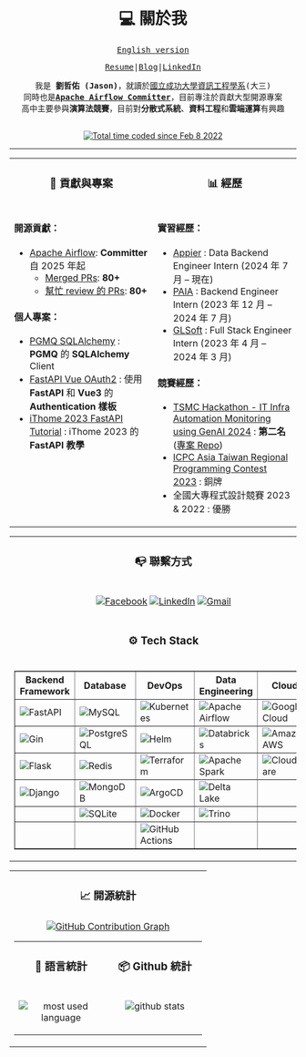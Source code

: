 <h1 align="center">💻 關於我</h1>

<div align="center">
<samp>

<a href="https://github.com/jason810496/jason810496/">English version</a>

<a href="https://github.com/jason810496/Resume/blob/main/LIU_ZHE_YOU.pdf" target="_blank">Resume</a>|<a href="https://jason810496.github.io/blog/">Blog</a>|<a href="https://linkedin.com/in/zhe-you-liu/">LinkedIn</a>

</samp>
<samp>
我是<strong> 劉哲佑 (Jason)</strong>，就讀於<a href="https://www.csie.ncku.edu.tw/en/">國立成功大學資訊工程學系</a>(大三) <br>
同時也是<strong><a href="https://airflow.apache.org/community/#committers">Apache Airflow Committer</a></strong>，目前專注於貢獻大型開源專案<br>
高中主要參與<strong>演算法競賽</strong>，目前對<strong>分散式系統</strong>、<strong>資料工程</strong>和<strong>雲端運算</strong>有興趣
<br><br>
</samp>

<a href="https://wakatime.com/@5c4d6a5b-0b6e-45b9-b81f-78e13584375d"><img src="https://wakatime.com/badge/user/5c4d6a5b-0b6e-45b9-b81f-78e13584375d.svg" alt="Total time coded since Feb 8 2022" /></a>

</div>

<hr>


<div align="center">
<table width="100%">
<tr>
<td valign="top" width="50%">

<h3 align="center" margin="0">📂 貢獻與專案</h3>

</td>
<td valign="top" width="50%">

<h3 align="center" margin="0">📊 經歷</h3>

</td>
</tr>
<tr>
<td valign="top" width="50%">

#### 開源貢獻：

- [Apache Airflow](https://github.com/apache/airflow): **Committer** 自 2025 年起  
    - [Merged PRs](https://github.com/apache/airflow/pulls?q=is%3Amerged+is%3Apr+author%3Ajason810496+): **80+**
    - [幫忙 review 的 PRs](https://github.com/apache/airflow/pulls?q=is%3Apr+reviewed-by%3Ajason810496+): **80+**  

#### 個人專案：
- [PGMQ SQLAlchemy](https://github.com/jason810496/pgmq-sqlalchemy) : **PGMQ** 的 **SQLAlchemy** Client
- [FastAPI Vue OAuth2](https://github.com/jason810496/FastAPI-Vue-OAuth2) : 使用 **FastAPI** 和 **Vue3** 的 **Authentication 樣板**
- [iThome 2023 FastAPI Tutorial](https://github.com/jason810496/iThome2023-FastAPI-Tutorial) : iThome 2023 的 **FastAPI 教學**

</td>
<td valign="top" width="50%">

#### 實習經歷：

- [Appier](https://www.appier.com/) : Data Backend Engineer Intern (2024 年 7 月 – 現在)
- [PAIA](https://app.paia-arena.com/) : Backend Engineer Intern (2023 年 12 月 – 2024 年 7 月)
- [GLSoft](https://www.webglsoft.com/) : Full Stack Engineer Intern (2023 年 4 月 – 2024 年 3 月)

#### 競賽經歷：

- [TSMC Hackathon - IT Infra Automation Monitoring using GenAI 2024](https://www.linkedin.com/posts/zhe-you-liu_last-week-i-participated-in-tsmc-hackathon-activity-7159246053374926848-J9J0) : **第二名** ([專案 Repo](https://github.com/NCKU-CSIE-Union/TSMC-Hackathon-2024-IT-Infra))
- [ICPC Asia Taiwan Regional Programming Contest 2023](https://icpc.global/ICPCID/77A3S3SSNJL3) : 銅牌
- 全國大專程式設計競賽 2023 & 2022 : 優勝

</td>
</tr>
</table>
</div>

<!-- second row-->
<div align="center">
<table width="100%">
<tr>
<td valign="top" width="100%">
<h3 align="center" margin="0">📭 聯繫方式</h3>
</td>
</tr>
<tr>
<td valign="top" width="100%">

<div align="center">

[![Facebook](https://img.shields.io/static/v1?style=for-the-badge&message=Facebook&color=1877F2&logo=Facebook&logoColor=FFFFFF&label=)](https://www.facebook.com/JasonBigCow)
[![LinkedIn](https://img.shields.io/static/v1?style=for-the-badge&message=LinkedIn&color=0A66C2&logo=LinkedIn&logoColor=FFFFFF&label=)](https://www.linkedin.com/in/zhe-you-liu-85aa13244/)
[![Gmail](https://img.shields.io/static/v1?style=for-the-badge&message=Gmail&color=EA4335&logo=Gmail&logoColor=FFFFFF&label=)](mailto:jasonliu@apache.org)

</div>

</td>
</tr>
<tr>
<td valign="top" width="100%">
<h3 align="center" margin="0">⚙️ Tech Stack</h3>
</td>
</tr>
<tr>
<td valign="top" width="100%">

<div align="center">
<table width="100%" border="1">
<tr>
<th>Backend Framework</th>
<th>Database</th>
<th>DevOps</th>
<th>Data Engineering</th>
<th>Cloud</th>
</tr>
<tr>
<td><img src="https://img.shields.io/static/v1?style=for-the-badge&message=FastAPI&color=009688&logo=FastAPI&logoColor=FFFFFF&label=" alt="FastAPI"></td>
<td><img src="https://img.shields.io/static/v1?style=for-the-badge&message=MySQL&color=4479A1&logo=MySQL&logoColor=FFFFFF&label=" alt="MySQL"></td>
<td><img src="https://img.shields.io/badge/kubernetes-%23326ce5.svg?style=for-the-badge&logo=kubernetes&logoColor=white" alt="Kubernetes"></td>
<td><img src="https://img.shields.io/static/v1?style=for-the-badge&message=Apache+Airflow&color=017CEE&logo=Apache+Airflow&logoColor=FFFFFF&label=" alt="Apache Airflow"></td>
<td><img src="https://img.shields.io/static/v1?style=for-the-badge&message=Google+Cloud&color=4285F4&logo=Google+Cloud&logoColor=FFFFFF&label=" alt="Google Cloud"></td>
</tr>
<tr>
<td><img src="https://img.shields.io/badge/Gin-008ECF.svg?style=for-the-badge&logo=Gin&logoColor=white" alt="Gin"></td>
<td><img src="https://img.shields.io/static/v1?style=for-the-badge&message=PostgreSQL&color=4169E1&logo=PostgreSQL&logoColor=FFFFFF&label=" alt="PostgreSQL"></td>
<td><img src="https://img.shields.io/badge/Helm-0F1689.svg?style=for-the-badge&logo=Helm&logoColor=white" alt="Helm"></td>
<td><img src="https://img.shields.io/static/v1?style=for-the-badge&message=Databricks&color=FF3D00&logo=Databricks&logoColor=FFFFFF&label=" alt="Databricks"></td>
<td><img src="https://img.shields.io/static/v1?style=for-the-badge&message=Amazon+AWS&color=232F3E&logo=Amazon+AWS&logoColor=FFFFFF&label=" alt="Amazon AWS"></td>
</tr>
<tr>
<td><img src="https://img.shields.io/static/v1?style=for-the-badge&message=Flask&color=000000&logo=Flask&logoColor=FFFFFF&label=" alt="Flask"></td>
<td><img src="https://img.shields.io/badge/redis-%23DD0031.svg?style=for-the-badge&logo=redis&logoColor=white" alt="Redis"></td>
<td><img src="https://img.shields.io/badge/Terraform-844FBA.svg?style=for-the-badge&logo=Terraform&logoColor=white" alt="Terraform"></td>
<td><img src="https://img.shields.io/static/v1?style=for-the-badge&message=Apache+Spark&color=E25A1C&logo=Apache+Spark&logoColor=FFFFFF&label=" alt="Apache Spark"></td>
<td><img src="https://img.shields.io/badge/Cloudflare-F38020.svg?style=for-the-badge&logo=Cloudflare&logoColor=white" alt="Cloudflare"></td>
</tr>
<tr>
<td><img src="https://img.shields.io/badge/django-%23092E20.svg?style=for-the-badge&logo=django&logoColor=white" alt="Django"></td>
<td><img src="https://img.shields.io/static/v1?style=for-the-badge&message=MongoDB&color=47A248&logo=MongoDB&logoColor=FFFFFF&label=" alt="MongoDB"></td>
<td><img src="https://img.shields.io/static/v1?style=for-the-badge&message=ArgoCD&color=28A745&logo=ArgoCD&logoColor=FFFFFF&label=" alt="ArgoCD"></td>
<td><img src="https://img.shields.io/static/v1?style=for-the-badge&message=Delta+Lake&color=00A3E0&logo=Delta+Lake&logoColor=FFFFFF&label=" alt="Delta Lake"></td>
<td></td>
</tr>
<tr>
<td></td>
<td><img src="https://img.shields.io/static/v1?style=for-the-badge&message=SQLite&color=003B57&logo=SQLite&logoColor=FFFFFF&label=" alt="SQLite"></td>
<td><img src="https://img.shields.io/static/v1?style=for-the-badge&message=Docker&color=2496ED&logo=Docker&logoColor=FFFFFF&label=" alt="Docker"></td>
<td><img src="https://img.shields.io/static/v1?style=for-the-badge&message=Trino&color=F2A900&logo=Trino&logoColor=FFFFFF&label=" alt="Trino"></td>
<td></td>
</tr>
<tr>
<td></td>
<td></td>
<td><img src="https://img.shields.io/static/v1?style=for-the-badge&message=GitHub+Actions&color=2088FF&logo=GitHub+Actions&logoColor=FFFFFF&label=" alt="GitHub Actions"></td>
<td></td>
<td></td>
</tr>
</table>
</div>

</td>
</tr>
</table>
</div>


<!-- third row -->

<div align="center">
<table width="100%">
<tr>
    <td valign="top" width="100%">
        <h3 align="center" margin="0">📈 開源統計 </h3>
    </td>
</tr>
<tr>
<td valign="top" width="100%">

<div align="center">

<a href="https://github.com/peterxcli/gh-contribution-graph-action/tree/main/">
<img
    src="https://www.zhu424.dev/images/jason810496-apache-airflow-contribution-graph.svg"
    alt="GitHub Contribution Graph"
/>
</a>

</div>

<div align="center">
<table width="100%">
<tr>
    <td valign="top" width="50%">
        <h3 align="center" margin="0">💬 語言統計</h3>
    </td>
    <td valign="top" width="50%">
        <h3 align="center" margin="0">📦 Github 統計</h3>
    </td>
</tr>
<tr>
    <td valign="top" width="50%">
<div align="center">

![most used language](https://github-readme-stats.vercel.app/api/top-langs/?username=jason810496&theme=github_dark_dimmed&langs_count=10&layout=compact&size_weight=0.5&count_weight=0.3)

</div>

</td>
<td valign="top" width="50%">
<div align="center">

![github stats](https://github-readme-stats.vercel.app/api?username=jason810496&theme=github_dark_dimmed&show_icons=true)

</div>
</tr>
</table>
</div>